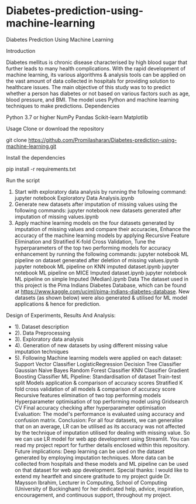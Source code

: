 # Diabetes-prediction-using-machine-learning
Diabetes Prediction Using Machine Learning

Introduction

Diabetes mellitus is chronic disease characterised by high blood sugar that further leads to many health complications. With the rapid development of machine learning, its various algorithms & analysis tools can be applied on the vast amount of data collected in hospitals for providing solution to healthcare issues. The main objective of this study was to to predict whether a person has diabetes or not based on various factors such as age, blood pressure, and BMI. The model uses Python and machine learning techniques to make predictions.
Dependencies

Python 3.7 or higher
NumPy
Pandas
Scikit-learn
Matplotlib

Usage
Clone or download the repository


git clone https://github.com/Promilasharan/Diabetes-prediction-using-machine-learning.git

Install the dependencies


pip install -r requirements.txt

Run the script

1. Start with exploratory data analysis by running the following command:
jupyter notebook Exploratory Data Analysis.ipynb
2. Generate new datasets after imputation of missing values using the following commands:
jupyter notebook new datasets generated after imputation of missing values.ipynb
3. Apply machine learning models on the four datasets generated by imputation of missing values and compare their accuracies, Enhance the accuracy of the machine learning models by applying Recursive Feature Elimination and Stratified K-fold Cross Validation, Tune the hyperparameters of the top two performing models for accuracy enhancement by running the following commands:
jupyter notebook ML pipeline on dataset generated after deletion of missing values.ipynb
jupyter notebook ML pipeline on KNN imputed dataset.ipynb
jupyter notebook ML pipeline on MICE Imputed dataset.ipynb
jupyter notebook ML pipeline on simple Imputed (Median).ipynb
Data
The dataset used in this project is the Pima Indians Diabetes Database, which can be found at https://www.kaggle.com/uciml/pima-indians-diabetes-database. New datasets (as shown below) were also generated & utilised for ML model applications & hence for prediction.

Design of Experiments, Results And Analysis:
- 1). Dataset description 
- 2). Data Preprocessing
- 3). Exploratory data analysis
- 4). Generation of new datasets by using different missing value imputation techniques
- 5). Following Machine learning models were applied on each dataset:
Support Vector Classifier
LogisticRegression
Decision Tree Classifier
Gaussian Naive Bayes
Random Forest Classifier
KNN Classifier
Gradient Boosting Classifier
ML Pipeline: 
Standardisation of dataset
Train-test split
Models application & comparison of accuracy scores
Stratified K fold cross validation of all models & comparison of accuracy score
Recursive features elimination of two top performing models
Hyperparameter optimisation of top performing model using Gridsearch CV 
Final accuracy checking after hyperparameter optimisation
Evaluation:
The model's performance is evaluated using accuracy and confusion matrix.
Conclusion:
For all four datasets, we can generalise that on an average, LR can be utilised as its accuracy was not affected by the technique of imputation utilised for dealing with missing value. So we can use LR model for web app development using Streamlit. 
You can read my project report for further details enclosed within this repository.
Future implications:
Deep learning can be used on the dataset generated by employing imputation techniques.
More data can be collected from hospitals and these models and ML pipeline can be used on that dataset for web app development.
Special thanks: I would like to extend my heartfelt and sincere gratitude to my project guide Dr. Maysson Ibrahim, Lecturer in Computing, School of Computing (University of Buckingham) for her dedicated help, advice, inspiration, encouragement, and continuous support, throughout my project.
